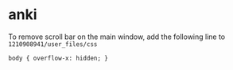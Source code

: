 # anki

To remove scroll bar on the main window, add the following line to `1210908941/user_files/css`

`body { overflow-x: hidden; }`
